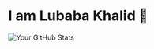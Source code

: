 # I am Lubaba Khalid 👋


![Your GitHub Stats](https://github-readme-stats.vercel.app/api?username=LubabaKhalid&show_icons=true&count_private=true&hide=prs&hide_title=true)



